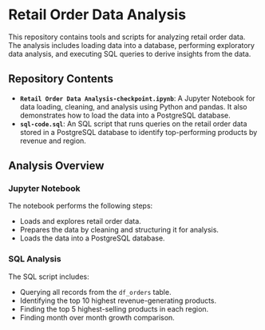 # Retail Order Data Analysis

This repository contains tools and scripts for analyzing retail order data. The analysis includes loading data into a database, performing exploratory data analysis, and executing SQL queries to derive insights from the data.

## Repository Contents

- **`Retail Order Data Analysis-checkpoint.ipynb`**: A Jupyter Notebook for data loading, cleaning, and analysis using Python and pandas. It also demonstrates how to load the data into a PostgreSQL database.
- **`sql-code.sql`**: An SQL script that runs queries on the retail order data stored in a PostgreSQL database to identify top-performing products by revenue and region.


## Analysis Overview

### Jupyter Notebook

The notebook performs the following steps:

- Loads and explores retail order data.
- Prepares the data by cleaning and structuring it for analysis.
- Loads the data into a PostgreSQL database.

### SQL Analysis

The SQL script includes:

- Querying all records from the `df_orders` table.
- Identifying the top 10 highest revenue-generating products.
- Finding the top 5 highest-selling products in each region.
- Finding month over month growth comparison.

